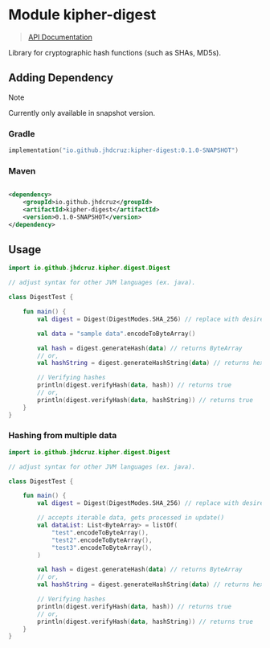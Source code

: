 # Module kipher-digest

> [API Documentation](https://kipher-digest.pages.dev)

Library for cryptographic hash functions (such as SHAs, MD5s).

## Adding Dependency

> [!NOTE]
>
> Currently only available in snapshot version.

### Gradle

```kotlin
implementation("io.github.jhdcruz:kipher-digest:0.1.0-SNAPSHOT")
```

### Maven

```xml

<dependency>
    <groupId>io.github.jhdcruz</groupId>
    <artifactId>kipher-digest</artifactId>
    <version>0.1.0-SNAPSHOT</version>
</dependency>
```

## Usage

```kotlin
import io.github.jhdcruz.kipher.digest.Digest

// adjust syntax for other JVM languages (ex. java).

class DigestTest {

    fun main() {
        val digest = Digest(DigestModes.SHA_256) // replace with desired mode

        val data = "sample data".encodeToByteArray()

        val hash = digest.generateHash(data) // returns ByteArray
        // or,
        val hashString = digest.generateHashString(data) // returns hex string

        // Verifying hashes
        println(digest.verifyHash(data, hash)) // returns true
        // or,
        println(digest.verifyHash(data, hashString)) // returns true
    }
}
```

### Hashing from multiple data

```kotlin
import io.github.jhdcruz.kipher.digest.Digest

// adjust syntax for other JVM languages (ex. java).

class DigestTest {

    fun main() {
        val digest = Digest(DigestModes.SHA_256) // replace with desired mode

        // accepts iterable data, gets processed in update()
        val dataList: List<ByteArray> = listOf(
            "test".encodeToByteArray(),
            "test2".encodeToByteArray(),
            "test3".encodeToByteArray(),
        )

        val hash = digest.generateHash(data) // returns ByteArray
        // or,
        val hashString = digest.generateHashString(data) // returns hex string

        // Verifying hashes
        println(digest.verifyHash(data, hash)) // returns true
        // or,
        println(digest.verifyHash(data, hashString)) // returns true
    }
}
```
